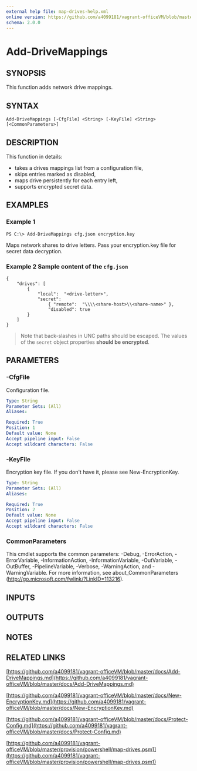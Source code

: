```yaml
---
external help file: map-drives-help.xml
online version: https://github.com/a4099181/vagrant-officeVM/blob/master/docs/Add-DriveMappings.md
schema: 2.0.0
---
```


# Add-DriveMappings

## SYNOPSIS
This function adds network drive mappings.

## SYNTAX

```
Add-DriveMappings [-CfgFile] <String> [-KeyFile] <String> [<CommonParameters>]
```

## DESCRIPTION
This function in details:
* takes a drives mappings list from a configuration file,
* skips entries marked as disabled,
* maps drive persistently for each entry left,
* supports encrypted secret data.

## EXAMPLES

### Example 1
```
PS C:\> Add-DriveMappings cfg.json encryption.key
```

Maps network shares to drive letters. Pass your encryption.key file for secret data decryption.

### Example 2 Sample content of the `cfg.json`
```
{
    "drives": [
        {
            "local":  "<drive-letter>",
            "secret":
                { "remote":  "\\\\<share-host>\\<share-name>" },
                "disabled": true
        }
    ]
}
```

> Note that back-slashes in UNC paths should be escaped.
> The values of the `secret` object properties **should be encrypted**.

## PARAMETERS

### -CfgFile
Configuration file.

```yaml
Type: String
Parameter Sets: (All)
Aliases:

Required: True
Position: 1
Default value: None
Accept pipeline input: False
Accept wildcard characters: False
```

### -KeyFile
Encryption key file.
If you don't have it, please see New-EncryptionKey.

```yaml
Type: String
Parameter Sets: (All)
Aliases:

Required: True
Position: 2
Default value: None
Accept pipeline input: False
Accept wildcard characters: False
```

### CommonParameters
This cmdlet supports the common parameters: -Debug, -ErrorAction, -ErrorVariable, -InformationAction, -InformationVariable, -OutVariable, -OutBuffer, -PipelineVariable, -Verbose, -WarningAction, and -WarningVariable. For more information, see about_CommonParameters (http://go.microsoft.com/fwlink/?LinkID=113216).

## INPUTS

## OUTPUTS

## NOTES

## RELATED LINKS

[https://github.com/a4099181/vagrant-officeVM/blob/master/docs/Add-DriveMappings.md](https://github.com/a4099181/vagrant-officeVM/blob/master/docs/Add-DriveMappings.md)

[https://github.com/a4099181/vagrant-officeVM/blob/master/docs/New-EncryptionKey.md](https://github.com/a4099181/vagrant-officeVM/blob/master/docs/New-EncryptionKey.md)

[https://github.com/a4099181/vagrant-officeVM/blob/master/docs/Protect-Config.md](https://github.com/a4099181/vagrant-officeVM/blob/master/docs/Protect-Config.md)

[https://github.com/a4099181/vagrant-officeVM/blob/master/provision/powershell/map-drives.psm1](https://github.com/a4099181/vagrant-officeVM/blob/master/provision/powershell/map-drives.psm1)

